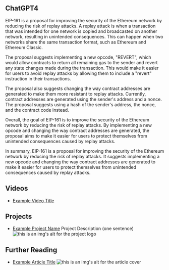 ## ChatGPT4

EIP-161 is a proposal for improving the security of the Ethereum network by reducing the risk of replay attacks. A replay attack is when a transaction that was intended for one network is copied and broadcasted on another network, resulting in unintended consequences. This can happen when two networks share the same transaction format, such as Ethereum and Ethereum Classic. 

The proposal suggests implementing a new opcode, "REVERT", which would allow contracts to return all remaining gas to the sender and revert any state changes made during the transaction. This would make it easier for users to avoid replay attacks by allowing them to include a "revert" instruction in their transactions. 

The proposal also suggests changing the way contract addresses are generated to make them more resistant to replay attacks. Currently, contract addresses are generated using the sender's address and a nonce. The proposal suggests using a hash of the sender's address, the nonce, and the contract code instead. 

Overall, the goal of EIP-161 is to improve the security of the Ethereum network by reducing the risk of replay attacks. By implementing a new opcode and changing the way contract addresses are generated, the proposal aims to make it easier for users to protect themselves from unintended consequences caused by replay attacks. 

In summary, EIP-161 is a proposal for improving the security of the Ethereum network by reducing the risk of replay attacks. It suggests implementing a new opcode and changing the way contract addresses are generated to make it easier for users to protect themselves from unintended consequences caused by replay attacks.

## Videos

- [Example Video Title](https://www.youtube.com/watch?v=TDGq4aeevgY)

## Projects

- [Example Project Name](https://xxxx.xxx/xxxxx) Project Description (one sentence) ![this is an img's alt for the project logo](https://xxxx.xxx/project-logo.xxx)

## Further Reading

- [Example Article Title](https://xxxx.xxx/xxxxx) ![this is an img's alt for the article cover](https://xxxx.xxx/article-cover.xxx)
